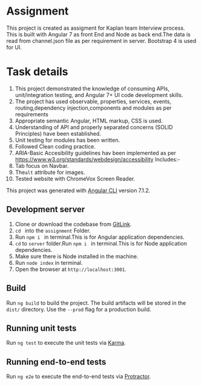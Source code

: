 # Assignment
This project is created as assigment for Kaplan team Interview process.
This is built with Angular 7 as front End and Node as back end.The data is read from channel.json file as per requirement in server.
Bootstrap 4 is used for UI.

# Task details

1. This project demonstrated the knowledge of consuming APIs, 
unit/integration testing, and Angular 7+ UI code development skills.
2. The project has used  observable, properties, services, events, routing,dependency injection,components and 
modules as per requirements
3. Appropriate semantic Angular, HTML markup, CSS is used.
4. Understanding of API and properly 
separated concerns (SOLID Principles) have been established.
5. Unit testing for modules has been written.
6. Followed Clean coding practice. 
7. ARIA-Basic Accesibility guidelines hav been implemented as per 
 https://www.w3.org/standards/webdesign/accessibility
 Includes:-
 1. Tab focus on Navbar.
 2. The`alt` attribute for images.
 3. Tested website with ChromeVox Screen Reader.

This project was generated with [Angular CLI](https://github.com/angular/angular-cli) version 7.1.2.

## Development server

1. Clone or download the codebase from [GitLink](https://github.com/RamanathMadiwal/Assignment).
2. `cd ` into the `assignment` Folder.
3. Run  `npm i ` in terminal.This is for Angular application dependencies.
4. `cd` to `server` folder.Run  `npm i ` in terminal.This is for Node application dependencies.
5. Make sure there is Node installed in the machine.
6. Run `node index` in terminal.
7. Open the browser at `http://localhost:3001`.

## Build

Run `ng build` to build the project. The build artifacts will be stored in the `dist/` directory. Use the `--prod` flag for a production build.

## Running unit tests

Run `ng test` to execute the unit tests via [Karma](https://karma-runner.github.io).

## Running end-to-end tests

Run `ng e2e` to execute the end-to-end tests via [Protractor](http://www.protractortest.org/).
